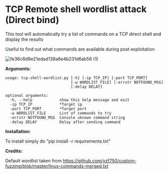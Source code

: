 # TCP Remote shell wordlist attack (Direct bind)

This tool will automatically try a list of commands on a TCP direct shell and display the results

Useful to find out what commands are available during post exploitation

![fe36c8d9e21edad138a8e4b231d6ab56 (1)](https://user-images.githubusercontent.com/92279236/139542496-2c49a72c-000f-4043-a9ac-37accdd950d9.gif)

**Arguments:**

```
usage: tcp-shell-wordlist.py [-h] [-ip TCP_IP] [-port TCP_PORT]
                             [-w WORDLIST_FILE] [-errstr NOTFOUND_MSG]
                             [-delay DELAY]

optional arguments:
  -h, --help            show this help message and exit
  -ip TCP_IP            *Target ip
  -port TCP_PORT        *Target port
  -w WORDLIST_FILE      List of commands to try
  -errstr NOTFOUND_MSG  Console uknown command string
  -delay DELAY          Delay after sending command
```

**Installation:**

To install simply do "pip install -r requirements.txt"

**Credits:**

Default wordlist taken from https://github.com/yzf750/custom-fuzzing/blob/master/linux-commands-merged.txt
